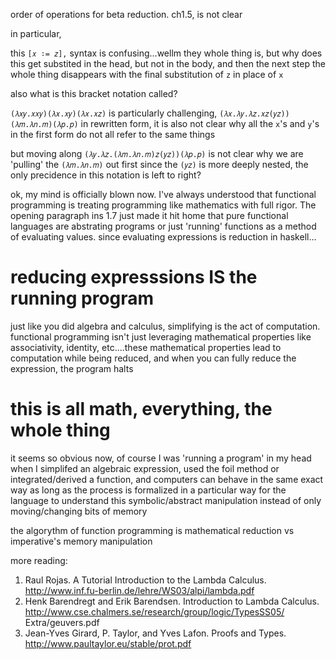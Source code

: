 order of operations for beta reduction. ch1.5, is not clear

in particular,

this `[𝑥 ∶= 𝑧],` syntax is confusing...wellm they whole thing is, but why does this get substited in the head, but not in the body, and then the next step the whole thing disappears with the final substitution of `z` in place of `x`

also what is this bracket notation called?

`(𝜆𝑥𝑦.𝑥𝑥𝑦)(𝜆𝑥.𝑥𝑦)(𝜆𝑥.𝑥𝑧)` is particularly challenging, `(𝜆𝑥.𝜆𝑦.𝜆𝑧.𝑥𝑧(𝑦𝑧))(𝜆𝑚.𝜆𝑛.𝑚)(𝜆𝑝.𝑝)` in rewritten form, it is also not clear why all the `x`'s and `y`'s in the first form do not all refer to the same things

but moving along `(𝜆𝑦.𝜆𝑧.(𝜆𝑚.𝜆𝑛.𝑚)𝑧(𝑦𝑧))(𝜆𝑝.𝑝)` is not clear why we are 'pulling' the `(𝜆𝑚.𝜆𝑛.𝑚)` out first since the `(𝑦𝑧)` is more deeply nested, the only precidence in this notation is left to right?


ok, my mind is officially blown now. I've always understood that functional programming is treating programming like mathematics with full rigor. The opening paragraph ins 1.7 just made it hit home that pure functional languages are abstrating programs or just 'running' functions as a method of evaluating values. since evaluating expressions is reduction in haskell...

# reducing expresssions IS the running program

just like you did algebra and calculus, simplifying is the act of computation. functional programming isn't just leveraging mathematical properties like associativity, identity, etc....these mathematical properties lead to computation while being reduced, and when you can fully reduce the expression, the program halts

# this is all math, everything, the whole thing

it seems so obvious now, of course I was 'running a program' in my head when I simplifed an algebraic expression, used the foil method or integrated/derived a function, and computers can behave in the same exact way as long as the process is formalized in a particular way for the language to understand this symbolic/abstract manipulation instead of only moving/changing bits of memory

the algorythm of function programming is mathematical reduction vs imperative's memory manipulation

more reading:

1. Raul Rojas. A Tutorial Introduction to the Lambda Calculus.
http://www.inf.fu-berlin.de/lehre/WS03/alpi/lambda.pdf
2. Henk Barendregt and Erik Barendsen. Introduction to Lambda
Calculus.
http://www.cse.chalmers.se/research/group/logic/TypesSS05/
Extra/geuvers.pdf
3. Jean-Yves Girard, P. Taylor, and Yves Lafon. Proofs and Types.
http://www.paultaylor.eu/stable/prot.pdf